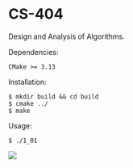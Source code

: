 # CS-404

Design and Analysis of Algorithms.

Dependencies:
```
CMake >= 3.13
```

Installation:
```
$ mkdir build && cd build
$ cmake ../
$ make
```

Usage:
```
$ ./1_01
```

<p>
  <a href="https://discordapp.com"><img src="https://img.shields.io/badge/discord-join-7289DA.svg?logo=discord&longCache=true&style=flat" /></a>
</p>